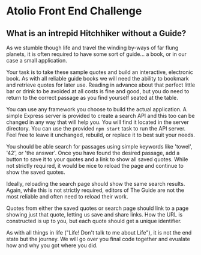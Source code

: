 # Atolio Front End Challenge

## What is an intrepid Hitchhiker without a Guide?

As we stumble though life and travel the winding by-ways of far flung planets, it is often required to have some sort of guide... a book, or in our case a small application.

Your task is to take these sample quotes and build an interactive, electronic book. As with all reliable guide books we will need the ability to bookmark and retrieve quotes for later use. Reading in advance about that perfect little bar or drink to be avoided at all costs is fine and good, but you do need to return to the correct passage as you find yourself seated at the table.

You can use any framework you choose to build the actual application. A simple Express server is provided to create a search API and this too can be changed in any way that will help you. You will find it located in the server directory. You can use the provided `npm start` task to run the API server. Feel free to leave it unchanged, rebuild, or replace it to best suit your needs.

You should be able search for passages using simple keywords like 'towel', '42', or 'the answer'. Once you have found the desired passage, add a button to save it to your quotes and a link to show all saved quotes. While not strictly required, it would be nice to reload the page and continue to show the saved quotes.

Ideally, reloading the search page should show the same search results. Again, while this is not strictly required, editors of The Guide are not the most reliable and often need to reload their work.

Quotes from either the saved quotes or search page should link to a page showing just that quote, letting us save and share links. How the URL is constructed is up to you, but each quote should get a unique identifier.

As with all things in life ("Life! Don't talk to me about Life"), it is not the end state but the journey. We will go over you final code together and evualate how and why you got where you did.

